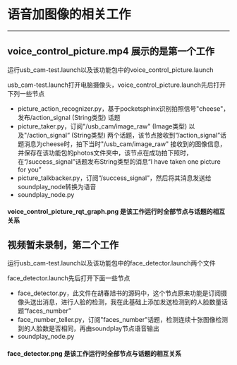# 语音加图像的相关工作
------------------------------
## voice_control_picture.mp4 展示的是第一个工作
运行usb_cam-test.launch以及该功能包中的voice_control_picture.launch

usb_cam-test.launch打开电脑摄像头，voice_control_picture.launch先后打开下列一些节点

- picture_action_recognizer.py，基于pocketsphinx识别拍照信号"cheese"，发布/action_signal (String类型) 话题
- picture_taker.py，订阅"/usb_cam/image_raw" (Image类型) 以及"/action_signal“ (String类型) 两个话题，该节点接收到“/action_signal”话题消息为cheese时，拍下当时"/usb_cam/image_raw" 接收到的图像信息，并保存在该功能包的photos文件夹中，该节点在成功拍下照时，在“/success_signal”话题发布String类型的消息“I have taken one picture for you”
- picture_talkbacker.py，订阅“/success_signal”，然后将其消息发送给soundplay_node转换为语音
- soundplay_node.py
#### voice_control_picture_rqt_graph.png 是该工作运行时全部节点与话题的相互关系

## 视频暂未录制，第二个工作
运行usb_cam-test.launch以及该功能包中的face_detector.launch两个文件

face_detector.launch先后打开下面一些节点

- face_detector.py，此文件在胡春旭书的源码中，这个节点原来功能是订阅摄像头送出消息，进行人脸的检测，我在此基础上添加发送检测到的人脸数量话题“faces_number”
- face_number_teller.py，订阅"faces_number"话题，检测连续十张图像检测到的人脸数是否相同，再由soundplay节点语音输出
- soundplay_node.py
#### face_detector.png 是该工作运行时全部节点与话题的相互关系
